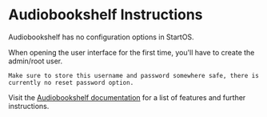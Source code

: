 # Audiobookshelf Instructions

Audiobookshelf has no configuration options in StartOS.

When opening the user interface for the first time, you'll have to create the admin/root user. 
    
    Make sure to store this username and password somewhere safe, there is currently no reset password option.

Visit the [Audiobookshelf documentation](https://www.audiobookshelf.org/docs/) for a list of features and further instructions.